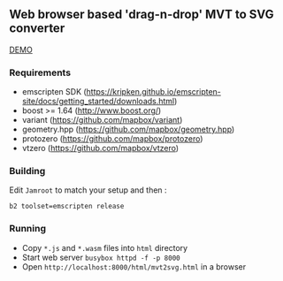 ## Web browser based 'drag-n-drop' MVT to SVG converter

<a href="https://mapbox.github.io/mvt-cruncher/html/mvt2svg.html" class="btn">DEMO</a>

### Requirements

* emscripten SDK (https://kripken.github.io/emscripten-site/docs/getting_started/downloads.html)
* boost >= 1.64 (http://www.boost.org/)
* variant (https://github.com/mapbox/variant)
* geometry.hpp (https://github.com/mapbox/geometry.hpp)
* protozero (https://github.com/mapbox/protozero)
* vtzero (https://github.com/mapbox/vtzero)


### Building

Edit `Jamroot` to match your setup and then :

`b2 toolset=emscripten release`

### Running

* Copy `*.js` and `*.wasm` files into `html` directory
* Start web server `busybox httpd -f -p 8000`
* Open `http://localhost:8000/html/mvt2svg.html` in a browser
